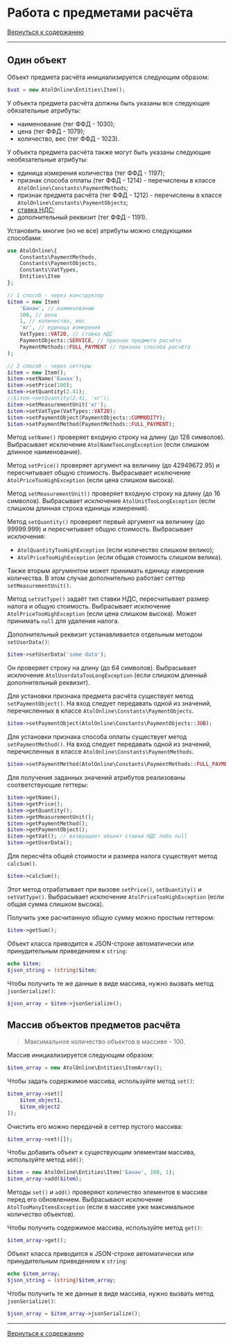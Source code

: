 # Работа с предметами расчёта

[Вернуться к содержанию](readme.md)

---

## Один объект

Объект предмета расчёта инициализируется следующим образом:

```php
$vat = new AtolOnline\Entities\Item();
```

У объекта предмета расчёта должны быть указаны все следующие обязательные атрибуты:
* наименование (тег ФФД - 1030);
* цена (тег ФФД - 1079);
* количество, вес (тег ФФД - 1023).

У объекта предмета расчёта также могут быть указаны следующие необязательные атрибуты:
* единица измерения количества (тег ФФД - 1197);
* признак способа оплаты (тег ФФД - 1214) - перечислены в классе `AtolOnline\Constants\PaymentMethods`;
* признак предмета расчёта (тег ФФД - 1212) - перечислены в классе `AtolOnline\Constants\PaymentObjects`;
* [ставка НДС](/docs/vats.md);
* дополнительный реквизит (тег ФФД - 1191).

Установить многие (но не все) атрибуты можно следующими способами:

```php
use AtolOnline\{
    Constants\PaymentMethods, 
    Constants\PaymentObjects, 
    Constants\VatTypes, 
    Entities\Item
};

// 1 способ - через конструктор
$item = new Item(
    'Банан', // наименование
    100, // цена
    1, // количество, вес
    'кг', // единица измерения
    VatTypes::VAT20, // ставка НДС
    PaymentObjects::SERVICE, // признак предмета расчёта
    PaymentMethods::FULL_PAYMENT // признак способа расчёта
);

// 2 способ - через сеттеры
$item = new Item();
$item->setName('Банан');
$item->setPrice(100);
$item->setQuantity(2.41);
//$item->setQuantity(2.41, 'кг');
$item->setMeasurementUnit('кг');
$item->setVatType(VatTypes::VAT20);
$item->setPaymentObject(PaymentObjects::COMMODITY);
$item->setPaymentMethod(PaymentMethods::FULL_PAYMENT);
```

Метод `setName()` проверяет входную строку на длину (до 128 символов).
Выбрасывает исключение `AtolNameTooLongException` (если слишком длинное наименование).

Метод `setPrice()` проверяет аргумент на величину (до 42949672.95) и пересчитывает общую стоимость.
Выбрасывает исключение `AtolPriceTooHighException` (если цена слишком высока).

Метод `setMeasurementUnit()` проверяет входную строку на длину (до 16 символов).
Выбрасывает исключение `AtolUnitTooLongException` (если слишком длинная строка единицы измерения).

Метод `setQuantity()` проверяет первый аргумент на величину (до 99999.999) и пересчитывает общую стоимость.
Выбрасывает исключения:
* `AtolQuantityTooHighException` (если количество слишком велико);
* `AtolPriceTooHighException` (если общая стоимость слишком велика). 

Также вторым аргументом может принимать единицу измерения количества.
В этом случае дополнительно работает сеттер `setMeasurementUnit()`.

Метод `setVatType()` задаёт тип ставки НДС, пересчитывает размер налога и общую стоимость.
Выбрасывает исключение `AtolPriceTooHighException` (если цена слишком высока).
Может принимать `null` для удаления налога.

Дополнительный реквизит устанавливается отдельным методом `setUserData()`:

```php
$item->setUserData('some data');
```

Он проверяет строку на длину (до 64 символов).
Выбрасывает исключение `AtolUserdataTooLongException` (если слишком длинный дополнительный реквизит).

Для установки признака предмета расчёта существует метод `setPaymentObject()`.
На вход следует передавать одной из значений, перечисленных в классе `AtolOnline\Constants\PaymentObjects`.

```php
$item->setPaymentObject(AtolOnline\Constants\PaymentObjects::JOB);
```

Для установки признака способа оплаты существует метод `setPaymentMethod()`.
На вход следует передавать одной из значений, перечисленных в классе `AtolOnline\Constants\PaymentMethods`.

```php
$item->setPaymentMethod(AtolOnline\Constants\PaymentMethods::FULL_PAYMENT);
```

Для получения заданных значений атрибутов реализованы соответствующие геттеры:

```php
$item->getName();
$item->getPrice();
$item->getQuantity();
$item->getMeasurementUnit();
$item->getPaymentMethod();
$item->getPaymentObject();
$item->getVat(); // возвращает объект ставки НДС либо null
$item->getUserData();
```

Для пересчёта общей стоимости и размера налога существует метод `calcSum()`.

```php
$item->calcSum();
```

Этот метод отрабатывает при вызове `setPrice()`, `setQuantity()` и `setVatType()`.
Выбрасывает исключение `AtolPriceTooHighException` (если общая сумма слишком высока).

Получить уже расчитанную общую сумму можно простым геттером:

```php
$item->getSum();
```

Объект класса приводится к JSON-строке автоматически или принудительным приведением к `string`:

```php
echo $item;
$json_string = (string)$item;
```

Чтобы получить те же данные в виде массива, нужно вызвать метод `jsonSerialize()`:

```php
$json_array = $item->jsonSerialize();
```

<a name="array"></a>
## Массив объектов предметов расчёта

> Максимальное количество объектов в массиве - 100.

Массив инициализируется следующим образом:

```php
$item_array = new AtolOnline\Entities\ItemArray();
```

Чтобы задать содержимое массива, используйте метод `set()`:

```php
$item_array->set([
    $item_object1,
    $item_object2
]);
```

Очистить его можно передачей в сеттер пустого массива:

```php
$item_array->set([]);
```

Чтобы добавить объект к существующим элементам массива, используйте метод `add()`:

```php
$item = new AtolOnline\Entities\Item('Банан', 100, 1);
$item_array->add($item);
```

Методы `set()` и `add()` проверяют количество элементов в массиве перед его обновлением.
Выбрасывают исключение `AtolTooManyItemsException` (если в массиве уже максимальное количество объектов).

Чтобы получить содержимое массива, используйте метод `get()`:

```php
$item_array->get();
```

Объект класса приводится к JSON-строке автоматически или принудительным приведением к `string`:

```php
echo $item_array;
$json_string = (string)$item_array;
```

Чтобы получить те же данные в виде массива, нужно вызвать метод `jsonSerialize()`:

```php
$json_array = $item_array->jsonSerialize();
```

---

[Вернуться к содержанию](readme.md)